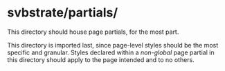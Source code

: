 # svbstrate/partials/
This directory should house page partials, for the most part.

This directory is imported last, since page-level styles should be the most specific and granular. Styles declared within a *non-global* page partial in this directory should apply to the page intended and to no others.

